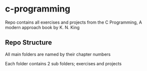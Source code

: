 # c-programming
Repo contains all exercises and projects from the C Programming, A modern approach book by K. N. King

## Repo Structure
All main folders are named by their chapter numbers

Each folder contains 2 sub folders; exercises and projects